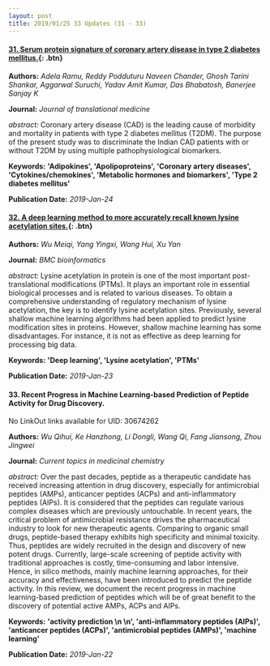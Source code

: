 ```yaml
---
layout: post
title: 2019/01/25 33 Updates (31 - 33)
---
```

#### [31. Serum protein signature of coronary artery disease in type 2 diabetes mellitus.](https://translational-medicine.biomedcentral.com/articles/10.1186/s12967-018-1755-5){: .btn}
**Authors:** *Adela Ramu, Reddy Podduturu Naveen Chander, Ghosh Tarini Shankar, Aggarwal Suruchi, Yadav Amit Kumar, Das Bhabatosh, Banerjee Sanjay K*

**Journal:** *Journal of translational medicine*

*abstract:* Coronary artery disease (CAD) is the leading cause of morbidity and mortality in patients with type 2 diabetes mellitus (T2DM). The purpose of the present study was to discriminate the Indian CAD patients with or without T2DM by using multiple pathophysiological biomarkers.

**Keywords:** **'Adipokines', 'Apolipoproteins', 'Coronary artery diseases', 'Cytokines/chemokines', 'Metabolic hormones and biomarkers', 'Type 2 diabetes mellitus'**

**Publication Date:** *2019-Jan-24*

#### [32. A deep learning method to more accurately recall known lysine acetylation sites.](https://bmcbioinformatics.biomedcentral.com/articles/10.1186/s12859-019-2632-9){: .btn}
**Authors:** *Wu Meiqi, Yang Yingxi, Wang Hui, Xu Yan*

**Journal:** *BMC bioinformatics*

*abstract:* Lysine acetylation in protein is one of the most important post-translational modifications (PTMs). It plays an important role in essential biological processes and is related to various diseases. To obtain a comprehensive understanding of regulatory mechanism of lysine acetylation, the key is to identify lysine acetylation sites. Previously, several shallow machine learning algorithms had been applied to predict lysine modification sites in proteins. However, shallow machine learning has some disadvantages. For instance, it is not as effective as deep learning for processing big data.

**Keywords:** **'Deep learning', 'Lysine acetylation', 'PTMs'**

**Publication Date:** *2019-Jan-23*

#### 33. Recent Progress in Machine Learning-based Prediction of Peptide Activity for Drug Discovery.
No LinkOut links available for UID: 30674262

**Authors:** *Wu Qihui, Ke Hanzhong, Li Dongli, Wang Qi, Fang Jiansong, Zhou Jingwei*

**Journal:** *Current topics in medicinal chemistry*

*abstract:* Over the past decades, peptide as a therapeutic candidate has received increasing attention in drug discovery, especially for antimicrobial peptides (AMPs), anticancer peptides (ACPs) and anti-inflammatory peptides (AIPs). It is considered that the peptides can regulate various complex diseases which are previously untouchable. In recent years, the critical problem of antimicrobial resistance drives the pharmaceutical industry to look for new therapeutic agents. Comparing to organic small drugs, peptide-based therapy exhibits high specificity and minimal toxicity. Thus, peptides are widely recruited in the design and discovery of new potent drugs. Currently, large-scale screening of peptide activity with traditional approaches is costly, time-consuming and labor intensive. Hence, in silico methods, mainly machine learning approaches, for their accuracy and effectiveness, have been introduced to predict the peptide activity. In this review, we document the recent progress in machine learning-based prediction of peptides which will be of great benefit to the discovery of potential active AMPs, ACPs and AIPs.

**Keywords:** **'activity prediction \n \n', 'anti-inflammatory peptides (AIPs)', 'anticancer peptides (ACPs)', 'antimicrobial peptides (AMPs)', 'machine learning'**

**Publication Date:** *2019-Jan-22*

